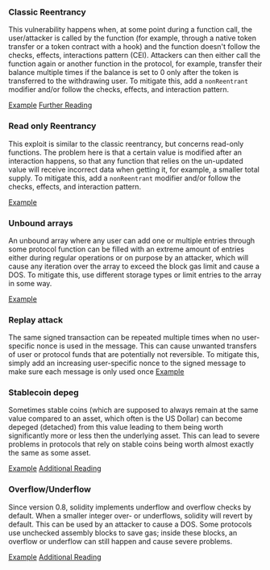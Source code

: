 ### Classic Reentrancy
This vulnerability happens when, at some point during a function call, the user/attacker is called by the function (for example, through a native token transfer or a token contract with a hook) and the function doesn't follow the checks, effects, interactions pattern (CEI). Attackers can then either call the function again or another function in the protocol, for example, transfer their balance multiple times if the balance is  set to 0 only after the token is transferred to the withdrawing user. To mitigate this, add a `nonReentrant` modifier and/or follow the checks, effects, and interaction pattern.

[Example](https://solodit.cyfrin.io/issues/h-2-adversary-can-reenter-takeoverdebt-during-liquidation-to-steal-vault-funds-sherlock-real-wagmi-2-git)
[Further Reading](https://www.cyfrin.io/glossary/reentrancy)

### Read only Reentrancy
This exploit is similar to the classic reentrancy, but concerns read-only functions. The problem here is that a certain value is modified after an interaction happens, so that any function that relies on the un-updated value will receive incorrect data when getting it, for example, a smaller total supply. To mitigate this, add a `nonReentrant` modifier and/or follow the checks, effects, and interaction pattern.

[Example](https://solodit.cyfrin.io/issues/m-3-read-only-reentrancy-in-bondfixedtermteller-sherlock-bond-bond-protocol-git)
### Unbound arrays
An unbound array where any user can add one or multiple entries through some protocol function can be filled with an extreme amount of entries either during regular operations or on purpose by an attacker, which will cause any iteration over the array to exceed the block gas limit and cause a DOS. To mitigate this, use different storage types or limit entries to the array in some way.

[Example](https://solodit.cyfrin.io/issues/m-05-attacker-can-partially-dos-l1-operations-in-stakingmanager-by-making-huge-number-of-deposits-code4rena-kinetiq-kinetiq-git)

### Replay attack
The same signed transaction can be repeated multiple times when no user-specific nonce is used in the message. This can cause unwanted transfers of user or protocol funds that are potentially not reversible. To mitigate this, simply add an increasing user-specific nonce to the signed message to make sure each message is only used once
[Example](https://solodit.cyfrin.io/issues/m-3-signature-replay-attack-possible-on-updateworkerdeploymentconfigwithsig-in-blueprintcoresol-which-leads-to-users-lose-the-funds-sherlock-crestal-network-git)

### Stablecoin depeg
Sometimes stable coins (which are supposed to always remain at the same value compared to an asset, which often is the US Dollar) can become depeged (detached) from this value leading to them being worth significantly more or less then the underlying asset. This can lead to severe problems in protocols that rely on stable coins being worth almost exactly the same as some asset. 

[Example](https://solodit.cyfrin.io/issues/hard-coded-_price-can-become-stale-and-inaccurate-in-the-event-of-a-depeg-quantstamp-ensuro-strategy-vault-markdown)
[Additional Reading](https://www.coinbase.com/learn/crypto-basics/why-do-stablecoins-depeg)

### Overflow/Underflow
Since version 0.8, solidity implements underflow and overflow checks by default. When a smaller integer over- or underflows, solidity will revert by default. This can be used by an attacker to cause a DOS. Some protocols use unchecked assembly blocks to save gas; inside these blocks, an overflow or underflow can still happen and cause severe problems.

[Example](https://github.com/sherlock-audit/2025-06-notional-exponent-judging/issues/186)
[Additional Reading](https://cryptoguide.dev/post/solidity-assembly-guide/)